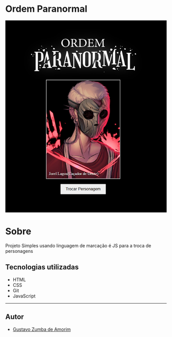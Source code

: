 ﻿# Ordem Paranormal

![](./img/modelo%20de%20tela.PNG)


# Sobre
Projeto Simples usando linguagem de marcação é JS para a troca de personagens


##  Tecnologias utilizadas
- HTML
- CSS
- Git
- JavaScript
---
## Autor 
- [Gustavo Zumba de Amorim](https://www.linkedin.com/in/gustavo-zumba-14ba1331b/)

